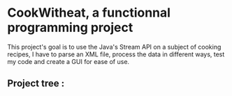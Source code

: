 # CookWitheat, a functionnal programming project

This project's goal is to use the Java's Stream API on a subject of cooking recipes, I have to parse an XML file, process the data in different ways, test my code and create a GUI for ease of use.


## Project tree :
